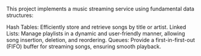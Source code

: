This project implements a music streaming service using fundamental data structures:

Hash Tables: Efficiently store and retrieve songs by title or artist.
Linked Lists: Manage playlists in a dynamic and user-friendly manner, allowing song insertion, deletion, and reordering.
Queues: Provide a first-in-first-out (FIFO) buffer for streaming songs, ensuring smooth playback.
